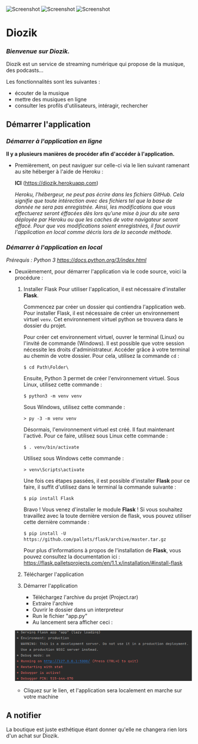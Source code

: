 ![Screenshot](image-readme/yellow_icon.ico) ![Screenshot](image-readme/white_icon.ico) ![Screenshot](image-readme/blue_icon.ico)
# Diozik

### _Bienvenue sur Diozik._
Diozik est un service de streaming numérique qui propose de la musique, des podcasts...

Les fonctionnalités sont les suivantes :
- écouter de la musique
- mettre des musiques en ligne
- consulter les profils d'utilisateurs, intéragir, rechercher

## Démarrer l'application

### _Démarrer à l'application en ligne_

**Il y a plusieurs manières de procéder afin d'accéder à l'application.**

- Premièrement, on peut naviguer sur celle-ci via le lien suivant ramenant au site héberger à l'aide de Heroku :

    **ICI** (https://diozik.herokuapp.com)
    
    _Heroku, l'hébergeur, ne peut pas écrire dans les fichiers GitHub. Cela signifie que toute intérection avec des fichiers tel que la base de donnée ne sera pas enregistrée. Ainsi, les modifications que vous effectuerez seront éffacées dès lors qu'une mise à jour du site sera déployée par Heroku ou que les caches de votre navigateur seront effacé. Pour que vos modifications soient enregistrées, il faut ouvrir l'application en local comme décris lors de la seconde méthode._

### _Démarrer à l'application en local_

_Prérequis : Python 3 https://docs.python.org/3/index.html_

- Deuxièmement, pour démarrer l'application via le code source, voici la procédure :

   1. Installer Flask
      Pour utiliser l'application, il est nécessaire d'installer **Flask**.
      
      Commencez par créer un dossier qui contiendra l'application web.
      Pour installer Flask, il est nécessaire de créer un environnement virtuel `venv`. Cet environnement virtuel python se trouvera dans le dossier du projet.
      
      Pour créer cet environnement virtuel, ouvrer le terminal (Linux) ou l'invité de commande (Windows). Il est possible que votre session nécessite les droits d'administrateur. Accéder grâce à votre terminal au chemin de votre dossier. Pour cela, utilisez la commande `cd` :
      
      ```
      $ cd Path\Folder\
      ```
      
      Ensuite, Python 3 permet de créer l'environnement virtuel. Sous Linux, utilisez cette commande :
      ```
      $ python3 -m venv venv
      ```
      Sous Windows, utilisez cette commande :
      ```
      > py -3 -m venv venv
      ```
      
      Désormais, l'environnement virtuel est créé. Il faut maintenant l'activé. Pour ce faire, utilisez sous Linux cette commande :
      ```
      $ . venv/bin/activate
      ```
      Utilisez sous Windows cette commande :
      ```
      > venv\Scripts\activate
      ```
      Une fois ces étapes passées, il est possible d'installer **Flask** pour ce faire, il suffit d'utilisez dans le terminal la commande suivante :
      ```
      $ pip install Flask
      ```
      Bravo ! Vous venez d'installer le module **Flask** ! Si vous souhaitez travaillez avec la toute dernière version de flask, vous pouvez utiliser cette dernière commande :
      ```
      $ pip install -U https://github.com/pallets/flask/archive/master.tar.gz
      ```
      Pour plus d'informations à propos de l'installation de **Flask**, vous pouvez consultez la documentation ici : https://flask.palletsprojects.com/en/1.1.x/installation/#install-flask

   2. Télécharger l'application
   3. Démarrer l'application
      - Téléchargez l'archive du projet (Project.rar)
      - Extraire l'archive
      - Ouvrir le dossier dans un interpreteur
      - Run le fichier "app.py"
      - Au lancement sera afficher ceci :
  
  
   ![Screenshot](image-readme/launcher.jpg)
   - Cliquez sur le lien, et l'application sera localement en marche sur votre machine

## A notifier

La boutique est juste esthétique étant donner qu'elle ne changera rien lors d'un achat sur Diozik.
